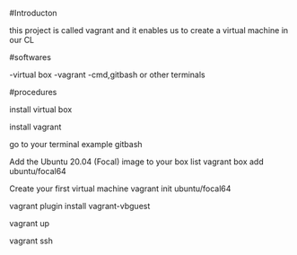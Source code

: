 #Introducton

this project is called vagrant and it enables us to create a virtual machine in our CL

#softwares

  -virtual box
  -vagrant
  -cmd,gitbash or other terminals 

#procedures

install virtual box 

install vagrant 

go to your terminal example gitbash


Add the Ubuntu 20.04 (Focal) image to your box list
   vagrant box add ubuntu/focal64   

Create your first virtual machine
   vagrant init ubuntu/focal64
   
   vagrant plugin install vagrant-vbguest

   vagrant up
  
   vagrant ssh
